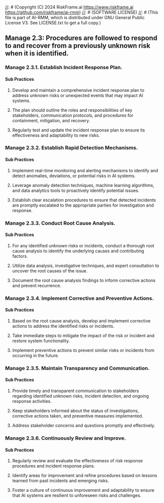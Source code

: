 [//]: # (COPYRIGHT)
[//]: # (RiskFrame.ai - AI Risk Management and Resilience Framework)
[//]: # (Copyright (C) 2024 RiskFrame.ai https://www.riskframe.ai https://github.com/riskframe/ai-rmm)
[//]: # (SOFTWARE LICENSE)
[//]: # (This file is part of AI-RMM, which is distributed under GNU General Public License V3. See LICENSE.txt to get a full copy.)
    
## Manage 2.3: Procedures are followed to respond to and recover from a previously unknown risk when it is identified.

### Manage 2.3.1. Establish Incident Response Plan.

#### Sub Practices

1. Develop and maintain a comprehensive incident response plan to address unknown risks or unexpected events that may impact AI systems.

2. The plan should outline the roles and responsibilities of key stakeholders, communication protocols, and procedures for containment, mitigation, and recovery.

3. Regularly test and update the incident response plan to ensure its effectiveness and adaptability to new risks.

### Manage 2.3.2. Establish Rapid Detection Mechanisms.

#### Sub Practices

1. Implement real-time monitoring and alerting mechanisms to identify and detect anomalies, deviations, or potential risks in AI systems.

2. Leverage anomaly detection techniques, machine learning algorithms, and data analytics tools to proactively identify potential issues.

3. Establish clear escalation procedures to ensure that detected incidents are promptly escalated to the appropriate parties for investigation and response.

### Manage 2.3.3. Conduct Root Cause Analysis.

#### Sub Practices

1. For any identified unknown risks or incidents, conduct a thorough root cause analysis to identify the underlying causes and contributing factors.

2. Utilize data analysis, investigative techniques, and expert consultation to uncover the root causes of the issue.

3. Document the root cause analysis findings to inform corrective actions and prevent recurrence.

### Manage 2.3.4. Implement Corrective and Preventive Actions.

#### Sub Practices

1. Based on the root cause analysis, develop and implement corrective actions to address the identified risks or incidents.

2. Take immediate steps to mitigate the impact of the risk or incident and restore system functionality.

3. Implement preventive actions to prevent similar risks or incidents from occurring in the future.

### Manage 2.3.5. Maintain Transparency and Communication.

#### Sub Practices

1. Provide timely and transparent communication to stakeholders regarding identified unknown risks, incident detection, and ongoing response activities.

2. Keep stakeholders informed about the status of investigations, corrective actions taken, and preventive measures implemented.

3. Address stakeholder concerns and questions promptly and effectively.

### Manage 2.3.6. Continuously Review and Improve.

#### Sub Practices

1. Regularly review and evaluate the effectiveness of risk response procedures and incident response plans.

2. Identify areas for improvement and refine procedures based on lessons learned from past incidents and emerging risks.

3. Foster a culture of continuous improvement and adaptability to ensure that AI systems are resilient to unforeseen risks and challenges.

